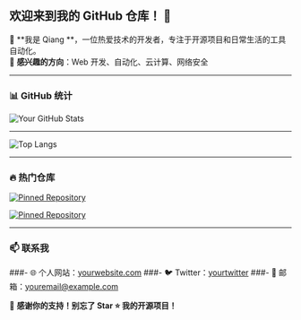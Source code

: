 ## 欢迎来到我的 GitHub 仓库！ 🚀

👋 **我是 Qiang **，一位热爱技术的开发者，专注于开源项目和日常生活的工具自动化。  
📌 **感兴趣的方向**：Web 开发、自动化、云计算、网络安全

---

### 📊 GitHub 统计
![Your GitHub Stats](https://github-readme-stats.vercel.app/api?username=Qiang&show_icons=true&theme=radical)

---
![Top Langs](https://github-readme-stats.vercel.app/api/top-langs/?username=Qiang&layout=compact&theme=radical)

---

### 🔥 热门仓库
[![Pinned Repository](https://github-readme-stats.vercel.app/api/pin/?username=Qiang&repo=ZYQiang&theme=radical)](https://github.com/你的Qiang/ZYQiang)

[![Pinned Repository](https://github-readme-stats.vercel.app/api/pin/?username=Qiang&repo=ZYQiang&theme=radical)](https://github.com/Qiang/ZYQiang)



---

### 📫 联系我
###- 🌐 个人网站：[yourwebsite.com](https://yourwebsite.com)
###- 🐦 Twitter：[yourtwitter](https://twitter.com/yourtwitter)
###- 📧 邮箱：[youremail@example.com](mailto:youremail@example.com)

💖 **感谢你的支持！别忘了 Star ⭐ 我的开源项目！**
